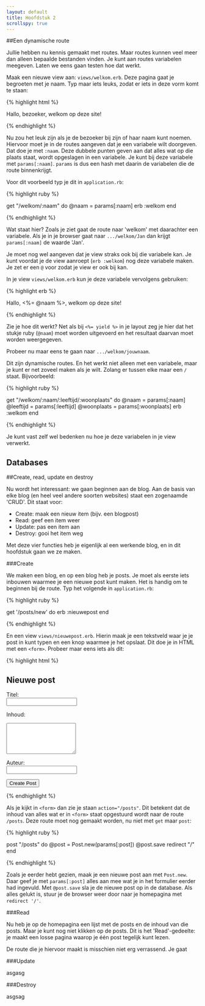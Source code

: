 ```yaml
---
layout: default
title: Hoofdstuk 2
scrollspy: true
---
```


##Een dynamische route

Jullie hebben nu kennis gemaakt met routes. Maar routes kunnen veel meer dan alleen bepaalde bestanden vinden. Je kunt aan routes variabelen meegeven. Laten we eens gaan testen hoe dat werkt.

Maak een nieuwe view aan: `views/welkom.erb`. Deze pagina gaat je begroeten met je naam. Typ maar iets leuks, zodat er iets in deze vorm komt te staan:

{% highlight html %}

<p>Hallo, bezoeker, welkom op deze site!</p>

{% endhighlight %}

Nu zou het leuk zijn als je de bezoeker bij zijn of haar naam kunt noemen. Hiervoor moet je in de routes aangeven dat je een variabele wilt doorgeven. Dat doe je met `:naam`. Deze dubbele punten geven aan dat alles wat op die plaats staat, wordt opgeslagen in een variabele. Je kunt bij deze variabele met `params[:naam]`. `params` is dus een hash met daarin de variabelen die de route binnenkrijgt.

Voor dit voorbeeld typ je dit in `application.rb`:

{% highlight ruby %}

get "/welkom/:naam" do
  @naam = params[:naam]
  erb :welkom
end

{% endhighlight %}

Wat staat hier? Zoals je ziet gaat de route naar 'welkom' met daarachter een variabele. Als je in je browser gaat naar `.../welkom/Jan` dan krijgt `params[:naam]` de waarde 'Jan'.

Je moet nog wel aangeven dat je view straks ook bij die variabele kan. Je kunt voordat je de view aanroept (`erb :welkom`) nog deze variabele maken. Je zet er een `@` voor zodat je view er ook bij kan.

In je view `views/welkom.erb` kun je deze variabele vervolgens gebruiken:

{% highlight erb %}

<p>Hallo, <%= @naam %>, welkom op deze site!</p>

{% endhighlight %}

Zie je hoe dit werkt? Net als bij `<%= yield %>` in je layout zeg je hier dat het stukje ruby (`@naam`) moet worden uitgevoerd en het resultaat daarvan moet worden weergegeven.

Probeer nu maar eens te gaan naar `.../welkom/jouwnaam`.

Dit zijn dynamische routes. En het werkt niet alleen met een variabele, maar je kunt er net zoveel maken als je wilt. Zolang er tussen elke maar een `/` staat. Bijvoorbeeld:

{% highlight ruby %}

get "/welkom/:naam/:leeftijd/:woonplaats" do
  @naam = params[:naam]
  @leeftijd = params[:leeftijd]
  @woonplaats = params[:woonplaats]
  erb :welkom
end

{% endhighlight %}

Je kunt vast zelf wel bedenken nu hoe je deze variabelen in je view verwerkt.

## Databases


##Create, read, update en destroy

Nu wordt het interessant: we gaan beginnen aan de blog. Aan de basis van elke blog (en heel veel andere soorten websites) staat een zogenaamde 'CRUD'. Dit staat voor:

* Create: maak een nieuw item (bijv. een blogpost)
* Read: geef een item weer
* Update: pas een item aan
* Destroy: gooi het item weg

Met deze vier functies heb je eigenlijk al een werkende blog, en in dit hoofdstuk gaan we ze maken.

###Create

We maken een blog, en op een blog heb je posts. Je moet als eerste iets inbouwen waarmee je een nieuwe post kunt maken. Het is handig om te beginnen bij de route. Typ het volgende in `application.rb`:

{% highlight ruby %}

get '/posts/new' do
  erb :nieuwepost
end

{% endhighlight %}

En een view `views/nieuwepost.erb`. Hierin maak je een tekstveld waar je je post in kunt typen en een knop waarmee je het opslaat. Dit doe je in HTML met een `<form>`. Probeer maar eens iets als dit:

{% highlight html %}

<h2>Nieuwe post</h2>

<form action="/posts" method="post">
  <label for="post_title">Titel:</label><br />
  <input id="post_title" name="post[title]" type="text" value="" />
  <br />

  <label for="post_body">Inhoud:</label><br />
  <textarea id="post_body" name="post[body]" rows="5"></textarea>
  <br />

  <label for="post_body">Auteur:</label><br />
  <input id="post_author" name="post[author]" type="text" value="" />
  <br />

  <input type="submit" value="Create Post" />

</form>

{% endhighlight %}

Als je kijkt in `<form>` dan zie je staan `action="/posts"`. Dit betekent dat de inhoud van alles wat er in `<form>` staat opgestuurd wordt naar de route `/posts`. Deze route moet nog gemaakt worden, nu niet met `get` maar `post`:

{% highlight ruby %}

post "/posts" do
  @post = Post.new(params[:post])
  @post.save
  redirect "/"
end

{% endhighlight %}

Zoals je eerder hebt gezien, maak je een nieuwe post aan met `Post.new`. Daar geef je met `params[:post]` alles aan mee wat je in het formulier eerder had ingevuld. Met `@post.save` sla je de nieuwe post op in de database. Als alles gelukt is, stuur je de browser weer door naar je homepagina met `redirect '/'`.

###Read

Nu heb je op de homepagina een lijst met de posts en de inhoud van die posts. Maar je kunt nog niet klikken op de posts. Dit is het 'Read'-gedeelte: je maakt een losse pagina waarop je één post tegelijk kunt lezen.

De route die je hiervoor maakt is misschien niet erg verrassend. Je gaat 

###Update

asgasg

###Destroy

asgsag
